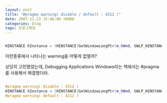 ```yaml
---
layout: post
title: "#pragma warning( disable / default : 4312 )"
date: 2007-11-23 15:46:00 +0900
categories: blog
tags: 프로그래밍
---
```


```cpp

HINSTANCE hInstance = (HINSTANCE)GetWindowLongPtr(m_hWnd, GWLP_HINSTANCE);

```

이런종류에서 나타나는 warning을 어떻게 없앨까?

상당히 고민했었는데, Debugging Applications Windows라는 책에서는 #pragma를 사용해서 해결했더라.

```cpp

#pragma warning( disable : 4312 )
HINSTANCE hInstance = (HINSTANCE)GetWindowLongPtr(m_hWnd, GWLP_HINSTANCE);
#pragma warning( default : 4312 )

```


